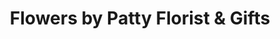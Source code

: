 ---
title: "Flowers by Patty Florist & Gifts"
url: /denton/flowers-by-patty-florist-and-gifts/
shop: florist
---